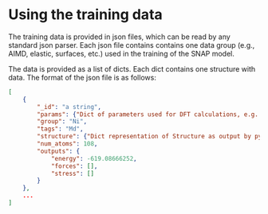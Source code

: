 # Using the training data

The training data is provided in json files, which can be read by any standard json parser. Each json file contains contains one data group (e.g., AIMD, elastic, surfaces, etc.) used in the training of the SNAP model.

The data is provided as a list of dicts. Each dict contains one structure with data. The format of the json file is as follows:

```json
[
    {   
        "_id": "a string",
        "params": {"Dict of parameters used for DFT calculations, e.g. pseudopotential, energy cutoff, etc."},
        "group": "Ni",
        "tags": "Md",
        "structure": {"Dict representation of Structure as output by pymatgen"},
        "num_atoms": 108,
        "outputs": {
            "energy": -619.08666252,
            "forces": [],
            "stress": []
        }
    },
    ...
]
```

